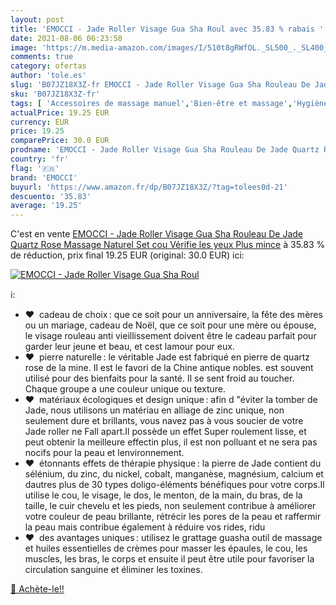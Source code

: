 ```yaml
---
layout: post
title: 'EMOCCI - Jade Roller Visage Gua Sha Roul avec 35.83 % rabais '
date: 2021-08-06 06:23:58
image: 'https://m.media-amazon.com/images/I/510t8gRWfOL._SL500_._SL400_.jpg'
comments: true
category: ofertas
author: 'tole.es'
slug: 'B07JZ18X3Z-fr EMOCCI - Jade Roller Visage Gua Sha Rouleau De Jade Quartz...'
sku: 'B07JZ18X3Z-fr'
tags: [ 'Accessoires de massage manuel','Bien-être et massage','Hygiène et Santé','Massage et relaxation','Pierres de massage','emocci', ]
actualPrice: 19.25 EUR
currency: EUR
price: 19.25
comparePrice: 30.0 EUR
prodname: 'EMOCCI - Jade Roller Visage Gua Sha Rouleau De Jade Quartz Rose Massage Naturel Set cou Vérifie les yeux Plus mince'
country: 'fr'
flag: '🇫🇷'
brand: 'EMOCCI'
buyurl: 'https://www.amazon.fr/dp/B07JZ18X3Z/?tag=tolees0d-21'
descuento: '35.83'
average: '19.25'
---
```


C'est en vente [EMOCCI - Jade Roller Visage Gua Sha Rouleau De Jade Quartz Rose Massage Naturel Set cou Vérifie les yeux Plus mince](https://www.amazon.fr/dp/B07JZ18X3Z/?tag=tolees0d-21)  à  35.83 % de réduction, prix final  19.25 EUR (original: 30.0 EUR) ici:

[![EMOCCI - Jade Roller Visage Gua Sha Roul](https://m.media-amazon.com/images/I/510t8gRWfOL._SL500_._SL400_.jpg)](https://www.amazon.fr/dp/B07JZ18X3Z/?tag=tolees0d-21)

ℹ️:

- ❤ ️ cadeau de choix : que ce soit pour un anniversaire, la fête des mères ou un mariage, cadeau de Noël, que ce soit pour une mère ou épouse, le visage rouleau anti vieillissement doivent être le cadeau parfait pour garder leur jeune et beau, et cest lamour pour eux.
- ❤ ️ pierre naturelle : le véritable Jade est fabriqué en pierre de quartz rose de la mine. Il est le favori de la Chine antique nobles. est souvent utilisé pour des bienfaits pour la santé. Il se sent froid au toucher. Chaque groupe a une couleur unique ou texture.
- ❤ ️ matériaux écologiques et design unique : afin d "éviter la tomber de Jade, nous utilisons un matériau en alliage de zinc unique, non seulement dure et brillants, vous navez pas à vous soucier de votre Jade roller ne Fall apart.Il possède un effet Super roulement lisse, et peut obtenir la meilleure effectin plus, il est non polluant et ne sera pas nocifs pour la peau et lenvironnement.
- ❤ ️ étonnants effets de thérapie physique : la pierre de Jade contient du sélénium, du zinc, du nickel, cobalt, manganèse, magnésium, calcium et dautres plus de 30 types doligo-éléments bénéfiques pour votre corps.Il utilise le cou, le visage, le dos, le menton, de la main, du bras, de la taille, le cuir chevelu et les pieds, non seulement contribue à améliorer votre couleur de peau brillante, rétrécir les pores de la peau et raffermir la peau mais contribue également à réduire vos rides, ridu
- ❤ ️ des avantages uniques : utilisez le grattage guasha outil de massage et huiles essentielles de crèmes pour masser les épaules, le cou, les muscles, les bras, le corps et ensuite il peut être utile pour favoriser la circulation sanguine et éliminer les toxines.

[🛒 Achète-le!!](https://www.amazon.fr/dp/B07JZ18X3Z/?tag=tolees0d-21)
